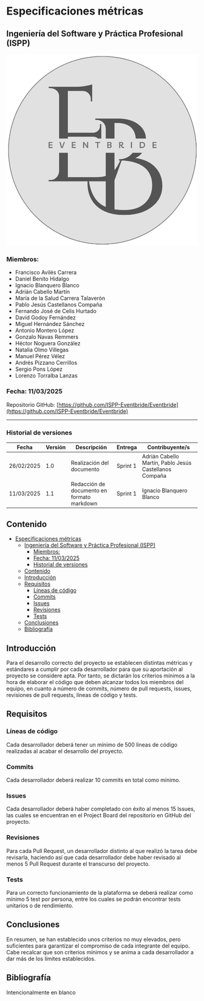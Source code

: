 # Especificaciones métricas
## Ingeniería del Software y Práctica Profesional (ISPP)

<center><img src=".\img\Eventbride.png"></center>

### Miembros:
- Francisco Avilés Carrera
- Daniel Benito Hidalgo
- Ignacio Blanquero Blanco
- Adrián Cabello Martín
- María de la Salud Carrera Talaverón
- Pablo Jesús Castellanos Compaña
- Fernando José de Celis Hurtado
- David Godoy Fernández
- Miguel Hernández Sánchez
- Antonio Montero López
- Gonzalo Navas Remmers
- Héctor Noguera González
- Natalia Olmo Villegas
- Manuel Pérez Vélez
- Andrés Pizzano Cerrillos
- Sergio Pons López
- Lorenzo Torralba Lanzas

### Fecha: 11/03/2025

Repositorio GitHub: [https://github.com/ISPP-Eventbride/Eventbride](https://github.com/ISPP-Eventbride/Eventbride)

---

### Historial de versiones

| Fecha      | Versión | Descripción                      | Entrega  | Contribuyente/s                                         |
|------------|---------|----------------------------------|----------|---------------------------------------------------------|
| 26/02/2025 | 1.0     | Realización del documento       | Sprint 1 | Adrián Cabello Martín, Pablo Jesús Castellanos Compaña |
| 11/03/2025 | 1.1     | Redacción de documento en formato markdown       | Sprint 1 | Ignacio Blanquero Blanco |

## Contenido
- [Especificaciones métricas](#especificaciones-métricas)
  - [Ingeniería del Software y Práctica Profesional (ISPP)](#ingeniería-del-software-y-práctica-profesional-ispp)
    - [Miembros:](#miembros)
    - [Fecha: 11/03/2025](#fecha-11032025)
    - [Historial de versiones](#historial-de-versiones)
  - [Contenido](#contenido)
  - [Introducción](#introducción)
  - [Requisitos](#requisitos)
    - [Líneas de código](#líneas-de-código)
    - [Commits](#commits)
    - [Issues](#issues)
    - [Revisiones](#revisiones)
    - [Tests](#tests)
  - [Conclusiones](#conclusiones)
  - [Bibliografía](#bibliografía)

<div id='intro'></div>

## Introducción

Para el desarrollo correcto del proyecto se establecen distintas métricas y estándares a cumplir por cada desarrollador para que su aportación al proyecto se considere apta. Por tanto, se dictarán los criterios mínimos a la hora de elaborar el código que deben alcanzar todos los miembros del equipo, en cuanto a número de commits, número de pull requests, issues, revisiones de pull requests, líneas de código y tests.

<div id='requisitos'></div>

## Requisitos

### Líneas de código
Cada desarrollador deberá tener un mínimo de 500 líneas de código realizadas al acabar el desarrollo del proyecto.

### Commits
Cada desarrollador deberá realizar 10 commits en total como mínimo.

### Issues
Cada desarrollador deberá haber completado con éxito al menos 15 Issues, las cuales se encuentran en el Project Board del repositorio en GitHub del proyecto.

### Revisiones
Para cada Pull Request, un desarrollador distinto al que realizó la tarea debe revisarla, haciendo así que cada desarrollador debe haber revisado al menos 5 Pull Request durante el transcurso del proyecto.

### Tests
Para un correcto funcionamiento de la plataforma se deberá realizar como mínimo 5 test por persona, entre los cuales se podrán encontrar tests unitarios o de rendimiento.

<div id='conclusiones'></div>

## Conclusiones

En resumen, se han establecido unos criterios no muy elevados, pero suficientes para garantizar el compromiso de cada integrante del equipo. Cabe recalcar que son criterios mínimos y se anima a cada desarrollador a dar más de los límites establecidos.

<div id='bibliografia'></div>

## Bibliografía

Intencionalmente en blanco
